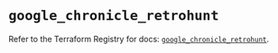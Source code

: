 # `google_chronicle_retrohunt`

Refer to the Terraform Registry for docs: [`google_chronicle_retrohunt`](https://registry.terraform.io/providers/hashicorp/google/6.49.2/docs/resources/chronicle_retrohunt).
